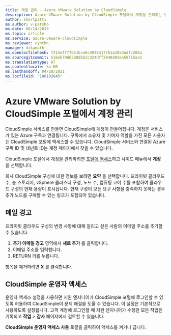```yaml
---
title: 계정 관리 - Azure VMware Solution by CloudSimple
description: Azure VMware Solution by CloudSimple 포털에서 계정을 관리하는 방법을 설명합니다.
author: shortpatti
ms.author: v-patsho
ms.date: 08/14/2019
ms.topic: article
ms.service: azure-vmware-cloudsimple
ms.reviewer: cynthn
manager: dikamath
ms.openlocfilehash: f215eff7f651bce0c4948417761a305dadfc20ba
ms.sourcegitcommit: 516eb79d62b8dbb2c324dff2048d01ea50715aa1
ms.translationtype: HT
ms.contentlocale: ko-KR
ms.lasthandoff: 04/28/2021
ms.locfileid: "108182645"
---
```

# <a name="manage-accounts-on-the-azure-vmware-solution-by-cloudsimple-portal"></a>Azure VMware Solution by CloudSimple 포털에서 계정 관리

CloudSimple 서비스를 만들면 CloudSimple에 계정이 만들어집니다. 계정은 서비스가 있는 Azure 구독과 연결됩니다. 구독에서 소유자 및 기여자 역할을 가진 모든 사용자는 CloudSimple 포털에 액세스할 수 있습니다. CloudSimple 서비스와 연결된 Azure 구독 ID 및 테넌트 ID는 계정 페이지에서 찾을 수 있습니다.

CloudSimple 포털에서 계정을 관리하려면 [포털에 액세스](access-cloudsimple-portal.md)하고 사이드 메뉴에서 **계정** 을 선택합니다.

회사 CloudSimple 구성에 대한 정보를 보려면 **요약** 을 선택합니다. 프라이빗 클라우드 수, 총 스토리지, vSphere 클러스터 구성, 노드 수, 컴퓨팅 코어 수를 포함하여 클라우드 구성의 현재 용량이 표시됩니다. 현재 구성이 모든 요구 사항을 충족하지 못하는 경우 추가 노드를 구매할 수 있는 링크가 포함되어 있습니다.

## <a name="email-alerts"></a>메일 경고

프라이빗 클라우드 구성의 변경 사항에 대해 알리고 싶은 사람의 이메일 주소를 추가할 수 있습니다.

1. **추가 이메일 경고** 영역에서 **새로 추가** 를 클릭합니다.
2. 이메일 주소를 입력합니다.
3. RETURN 키를 누릅니다.  

항목을 제거하려면 **X** 를 클릭합니다.

## <a name="cloudsimple-operator-access"></a>CloudSimple 운영자 액세스

운영자 액세스 설정을 사용하면 지원 엔지니어가 CloudSimple 포털에 로그인할 수 있도록 허용하여 CloudSimple이 문제 해결을 도울 수 있습니다.  이 설정은 기본적으로 사용하도록 설정됩니다. 고객 계정에 로그인할 때 지원 엔지니어가 수행한 모든 작업은 기록되고 **작업** > **감사** 페이지에서 검토할 수 있습니다.

**CloudSimple 운영자 액세스 사용** 토글을 클릭하여 액세스를 켜거나 끕니다.
